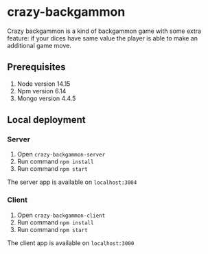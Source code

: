 # crazy-backgammon

Crazy backgammon is a kind of backgammon game with some extra feature: if your dices have same value the player is able to make an additional game move.

## Prerequisites 

1. Node version 14.15
2. Npm version 6.14
3. Mongo version 4.4.5

## Local deployment

### Server
1. Open `crazy-backgammon-server`
2. Run command `npm install`
3. Run command `npm start` 

The server app is available on `localhost:3004`

### Client 
1. Open `crazy-backgammon-client`
2. Run command `npm install`
3. Run command `npm start`

The client app is available on `localhost:3000`